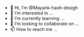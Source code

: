 - 👋 Hi, I’m @Mayank-hash-desigh
- 👀 I’m interested in ...
- 🌱 I’m currently learning ...
- 💞️ I’m looking to collaborate on ...
- 📫 How to reach me ...

<!---
Mayank-hash-desigh/Mayank-hash-desigh is a ✨ special ✨ repository because its `README.md` (this file) appears on your GitHub profile.
You can click the Preview link to take a look at your changes.
--->
